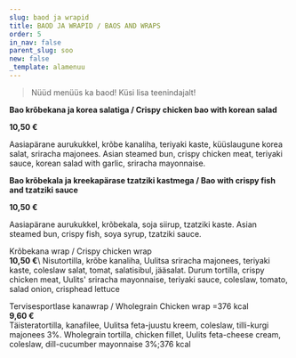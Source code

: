 ```yaml
---
slug: baod ja wrapid
title: BAOD JA WRAPID / BAOS AND WRAPS
order: 5
in_nav: false
parent_slug: soo
new: false
_template: alamenuu
---
```


<div class="ellipsis"></div>

> Nüüd menüüs ka baod! Küsi lisa teenindajalt!

<span class="spicy"></span>

**Bao krõbekana ja korea salatiga / Crispy chicken bao with korean salad**

**10,50 €**

<span class="spicy"></span><span class="koostis">Aasiapärane aurukukkel, krõbe kanaliha, teriyaki kaste, küüslaugune korea salat, sriracha majonees. Asian steamed bun, crispy chicken meat, teriyaki sauce, korean salad with garlic, sriracha mayonnaise.

**Bao krõbekala ja kreekapärase tzatziki kastmega / Bao with crispy fish and tzatziki sauce**

**10,50 €**

<span class="spicy"></span><span class="koostis">Aasiapärane aurukukkel, krõbekala, soja siirup,  tzatziki kaste. Asian steamed bun, crispy fish, soya syrup, tzatziki sauce.

Krõbekana wrap / Crispy chicken wrap\
**10,50 €**\ <span class="spicy"></span><span class="koostis">Nisutortilla, krõbe kanaliha, Uulitsa sriracha majonees, teriyaki kaste, coleslaw salat, tomat,  salatisibul, jääsalat. Durum tortilla, crispy chicken meat, Uulits' sriracha mayonnaise, teriyaki sauce, coleslaw, tomato, salad onion, crisphead lettuce</span>

<span class="special"></span>

Tervisesportlase kanawrap / Wholegrain Chicken wrap =376 kcal\
**9,60 €**\
<span class="koostis">Täisteratortilla, kanafilee, Uulitsa feta-juustu kreem, coleslaw, tilli-kurgi majonees 3%. Wholegrain tortilla, chicken fillet, Uulits feta-cheese cream, coleslaw, dill-cucumber mayonnaise 3%;</span>376 kcal</span>
